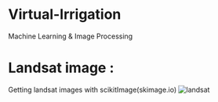 # Virtual-Irrigation
Machine Learning &amp; Image Processing

# Landsat image :
Getting landsat images with scikitImage(skimage.io)
![landsat](https://user-images.githubusercontent.com/78675207/127763305-5668c527-a55c-4b17-b3fe-e3302c4278d0.png)

